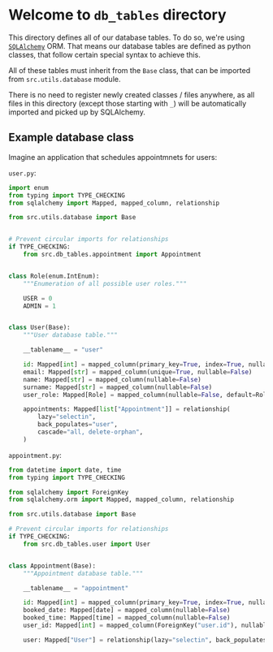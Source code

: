 <!-- vi: tw=119
-->

# Welcome to `db_tables` directory

This directory defines all of our database tables. To do so, we're using [`SQLAlchemy`](https://docs.sqlalchemy.org)
ORM. That means our database tables are defined as python classes, that follow certain special syntax to achieve this.

All of these tables must inherit from the `Base` class, that can be imported from `src.utils.database` module.

There is no need to register newly created classes / files anywhere, as all files in this directory (except those
starting with `_`) will be automatically imported and picked up by SQLAlchemy.

## Example database class

Imagine an application that schedules appointmnets for users:

`user.py`:

```python
import enum
from typing import TYPE_CHECKING
from sqlalchemy import Mapped, mapped_column, relationship

from src.utils.database import Base


# Prevent circular imports for relationships
if TYPE_CHECKING:
    from src.db_tables.appointment import Appointment


class Role(enum.IntEnum):
    """Enumeration of all possible user roles."""

    USER = 0
    ADMIN = 1


class User(Base):
    """User database table."""

    __tablename__ = "user"

    id: Mapped[int] = mapped_column(primary_key=True, index=True, nullable=False)
    email: Mapped[str] = mapped_column(unique=True, nullable=False)
    name: Mapped[str] = mapped_column(nullable=False)
    surname: Mapped[str] = mapped_column(nullable=False)
    user_role: Mapped[Role] = mapped_column(nullable=False, default=Role.USER)

    appointments: Mapped[list["Appointment"]] = relationship(
        lazy="selectin",
        back_populates="user",
        cascade="all, delete-orphan",
    )
```

`appointment.py`:

```python
from datetime import date, time
from typing import TYPE_CHECKING

from sqlalchemy import ForeignKey
from sqlalchemy.orm import Mapped, mapped_column, relationship

from src.utils.database import Base

# Prevent circular imports for relationships
if TYPE_CHECKING:
    from src.db_tables.user import User


class Appointment(Base):
    """Appointment database table."""

    __tablename__ = "appointment"

    id: Mapped[int] = mapped_column(primary_key=True, index=True, nullable=False)
    booked_date: Mapped[date] = mapped_column(nullable=False)
    booked_time: Mapped[time] = mapped_column(nullable=False)
    user_id: Mapped[int] = mapped_column(ForeignKey("user.id"), nullable=False)

    user: Mapped["User"] = relationship(lazy="selectin", back_populates="appointments")
```
